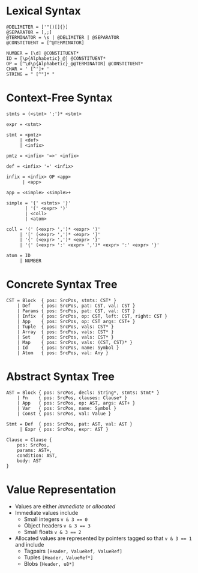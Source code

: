 # Lexical Syntax

    @DELIMITER = ['"()[]{}]
    @SEPARATOR = [,;]
    @TERMINATOR = \s | @DELIMITER | @SEPARATOR
    @CONSTITUENT = [^@TERMINATOR]

    NUMBER = [\d] @CONSTITUENT*
    ID = [\p{Alphabetic}_@] @CONSTITUENT*
    OP = [^\d\p{Alphabetic}_@@TERMINATOR] @CONSTITUENT*
    CHAR = ' [^']+ '
    STRING = " [^"]* "

# Context-Free Syntax

    stmts = (<stmt> ';')* <stmt>

    expr = <stmt>

    stmt = <pmtz>
         | <def>
         | <infix>

    pmtz = <infix> '=>' <infix>

    def = <infix> '=' <infix>

    infix = <infix> OP <app>
          | <app>

    app = <simple> <simple>+

    simple = '{' <stmts> '}'
           | '(' <expr> ')'
           | <coll>
           | <atom>

    coll = '(' (<expr> ',')* <expr> ')'
         | '[' (<expr> ',')* <expr> ']'
         | '{' (<expr> ',')* <expr> '}'
         | '{' (<expr> ':' <expr> ',')* <expr> ':' <expr> '}'

    atom = ID
         | NUMBER

# Concrete Syntax Tree

    CST = Block  { pos: SrcPos, stmts: CST* }
        | Def    { pos: SrcPos, pat: CST, val: CST }
        | Params { pos: SrcPos, pat: CST, val: CST }
        | Infix  { pos: SrcPos, op: CST, left: CST, right: CST }
        | App    { pos: SrcPos, op: CST args: CST+ }
        | Tuple  { pos: SrcPos, vals: CST* }
        | Array  { pos: SrcPos, vals: CST* }
        | Set    { pos: SrcPos, vals: CST* }
        | Map    { pos: SrcPos, vals: (CST, CST)* }
        | Id     { pos: SrcPos, name: Symbol }
        | Atom   { pos: SrcPos, val: Any }

# Abstract Syntax Tree

    AST = Block { pos: SrcPos, decls: String*, stmts: Stmt* }
        | Fn    { pos: SrcPos, clauses: Clause* }
        | App   { pos: SrcPos, op: AST, args: AST+ }
        | Var   { pos: SrcPos, name: Symbol }
        | Const { pos: SrcPos, val: Value }

    Stmt = Def  { pos: SrcPos, pat: AST, val: AST }
         | Expr { pos: SrcPos, expr: AST }

    Clause = Clause {
        pos: SrcPos,
        params: AST+,
        condition: AST,
        body: AST
    }

# Value Representation

* Values are either *immediate* or *allocated*
* Immediate values include
    - Small integers `v & 3 == 0`
    - Object headers `v & 3 == 3`
    - Small floats `v & 3 == 2`
* Allocated values are represented by pointers tagged so that `v & 3 == 1` and
  include
    - Tagpairs `[Header, ValueRef, ValueRef]`
    - Tuples `[Header, ValueRef*]`
    - Blobs `[Header, u8*]`
